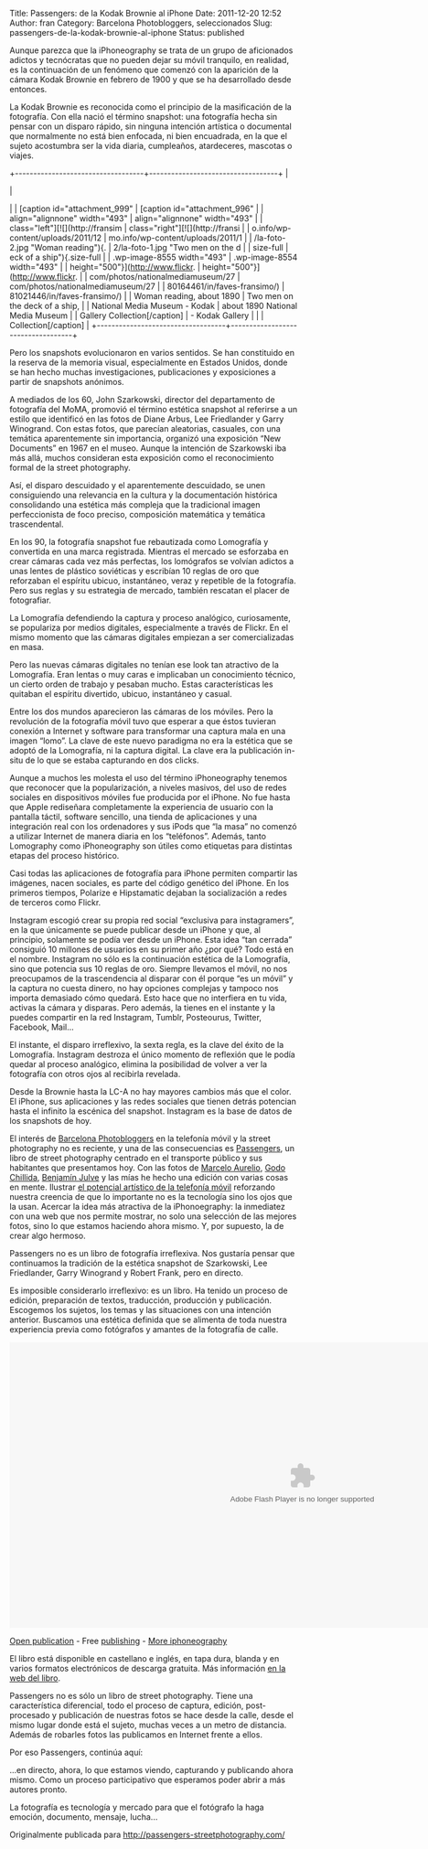 Title: Passengers: de la Kodak Brownie al iPhone
Date: 2011-12-20 12:52
Author: fran
Category: Barcelona Photobloggers, seleccionados
Slug: passengers-de-la-kodak-brownie-al-iphone
Status: published

Aunque parezca que la iPhoneography se trata de un grupo de aficionados adictos y tecnócratas que no pueden dejar su móvil tranquilo, en realidad, es la continuación de un fenómeno que comenzó con la aparición de la cámara Kodak Brownie en febrero de 1900 y que se ha desarrollado desde entonces.

La Kodak Brownie es reconocida como el principio de la masificación de la fotografía. Con ella nació el término snapshot: una fotografía hecha sin pensar con un disparo rápido, sin ninguna intención artística o documental que normalmente no está bien enfocada, ni bien encuadrada, en la que el sujeto acostumbra ser la vida diaria, cumpleaños, atardeceres, mascotas o viajes.

+-----------------------------------+-----------------------------------+
| <p>                               | <p>                               |
| \[caption id="attachment\_999"    | \[caption id="attachment\_996"    |
| align="alignnone" width="493"     | align="alignnone" width="493"     |
| class="left"\][![](http://fransim | class="right"\][![](http://fransi |
| o.info/wp-content/uploads/2011/12 | mo.info/wp-content/uploads/2011/1 |
| /la-foto-2.jpg "Woman reading"){. | 2/la-foto-1.jpg "Two men on the d |
| size-full                         | eck of a ship"){.size-full        |
| .wp-image-8555 width="493"        | .wp-image-8554 width="493"        |
| height="500"}](http://www.flickr. | height="500"}](http://www.flickr. |
| com/photos/nationalmediamuseum/27 | com/photos/nationalmediamuseum/27 |
| 80164461/in/faves-fransimo/)      | 81021446/in/faves-fransimo/)      |
| Woman reading, about 1890         | Two men on the deck of a ship,    |
| National Media Museum - Kodak     | about 1890 National Media Museum  |
| Gallery Collection\[/caption\]    | - Kodak Gallery                   |
|                                   | Collection\[/caption\]            |
+-----------------------------------+-----------------------------------+

Pero los snapshots evolucionaron en varios sentidos. Se han constituido en la reserva de la memoria visual, especialmente en Estados Unidos, donde se han hecho muchas investigaciones, publicaciones y exposiciones a partir de snapshots anónimos.

A mediados de los 60, John Szarkowski, director del departamento de fotografía del MoMA, promovió el término estética snapshot al referirse a un estilo que identificó en las fotos de Diane Arbus, Lee Friedlander y Garry Winogrand. Con estas fotos, que parecían aleatorias, casuales, con una temática aparentemente sin importancia, organizó una exposición “New Documents” en 1967 en el museo. Aunque la intención de Szarkowski iba más allá, muchos consideran esta exposición como el reconocimiento formal de la street photography.

Así, el disparo descuidado y el aparentemente descuidado, se unen consiguiendo una relevancia en la cultura y la documentación histórica consolidando una estética más compleja que la tradicional imagen perfeccionista de foco preciso, composición matemática y temática trascendental.

En los 90, la fotografía snapshot fue rebautizada como Lomografía y convertida en una marca registrada. Mientras el mercado se esforzaba en crear cámaras cada vez más perfectas, los lomógrafos se volvían adictos a unas lentes de plástico soviéticas y escribían 10 reglas de oro que reforzaban el espíritu ubicuo, instantáneo, veraz y repetible de la fotografía. Pero sus reglas y su estrategia de mercado, también rescatan el placer de fotografiar.

La Lomografía defendiendo la captura y proceso analógico, curiosamente, se populariza por medios digitales, especialmente a través de Flickr. En el mismo momento que las cámaras digitales empiezan a ser comercializadas en masa.

Pero las nuevas cámaras digitales no tenían ese look tan atractivo de la Lomografía. Eran lentas o muy caras e implicaban un conocimiento técnico, un cierto orden de trabajo y pesaban mucho. Estas características les quitaban el espíritu divertido, ubicuo, instantáneo y casual.

Entre los dos mundos aparecieron las cámaras de los móviles. Pero la revolución de la fotografía móvil tuvo que esperar a que éstos tuvieran conexión a Internet y software para transformar una captura mala en una imagen “lomo”. La clave de este nuevo paradigma no era la estética que se adoptó de la Lomografía, ni la captura digital. La clave era la publicación in-situ de lo que se estaba capturando en dos clicks.

Aunque a muchos les molesta el uso del término iPhoneography tenemos que reconocer que la popularización, a niveles masivos, del uso de redes sociales en dispositivos móviles fue producida por el iPhone. No fue hasta que Apple rediseñara completamente la experiencia de usuario con la pantalla táctil, software sencillo, una tienda de aplicaciones y una integración real con los ordenadores y sus iPods que “la masa” no comenzó a utilizar Internet de manera diaria en los “teléfonos”. Además, tanto Lomography como iPhoneography son útiles como etiquetas para distintas etapas del proceso histórico.

Casi todas las aplicaciones de fotografía para iPhone permiten compartir las imágenes, nacen sociales, es parte del código genético del iPhone. En los primeros tiempos, Polarize e Hipstamatic dejaban la socialización a redes de terceros como Flickr.

Instagram escogió crear su propia red social “exclusiva para instagramers”, en la que únicamente se puede publicar desde un iPhone y que, al principio, solamente se podía ver desde un iPhone. Esta idea “tan cerrada” consiguió 10 millones de usuarios en su primer año ¿por qué? Todo está en el nombre. Instagram no sólo es la continuación estética de la Lomografía, sino que potencia sus 10 reglas de oro. Siempre llevamos el móvil, no nos preocupamos de la trascendencia al disparar con él porque “es un móvil” y la captura no cuesta dinero, no hay opciones complejas y tampoco nos importa demasiado cómo quedará. Esto hace que no interfiera en tu vida, activas la cámara y disparas. Pero además, la tienes en el instante y la puedes compartir en la red Instagram, Tumblr, Posteourus, Twitter, Facebook, Mail...

El instante, el disparo irreflexivo, la sexta regla, es la clave del éxito de la Lomografía. Instagram destroza el único momento de reflexión que le podía quedar al proceso analógico, elimina la posibilidad de volver a ver la fotografía con otros ojos al recibirla revelada.

Desde la Brownie hasta la LC-A no hay mayores cambios más que el color. El iPhone, sus aplicaciones y las redes sociales que tienen detrás potencian hasta el infinito la escénica del snapshot. Instagram es la base de datos de los snapshots de hoy.

El interés de [Barcelona Photobloggers](http://barcelonaphotobloggers.org/) en la telefonía móvil y la street photography no es reciente, y una de las consecuencias es [Passengers](http://passengers-streetphotography.com/), un libro de street photography centrado en el transporte público y sus habitantes que presentamos hoy. Con las fotos de [Marcelo Aurelio](http://www.marceloaurelio.com/), [Godo Chillida](http://godochillida.posterous.com/), [Benjamín Julve](http://mundosombras.es/) y las mías he hecho una edición con varias cosas en mente. Ilustrar [el potencial artístico de la telefonía móvil](http://enfocant.blogspot.com/2011/05/el-potencial-artistic-de-la-fotografia.html) reforzando nuestra creencia de que lo importante no es la tecnología sino los ojos que la usan. Acercar la idea más atractiva de la iPhonoegraphy: la inmediatez con una web que nos permite mostrar, no solo una selección de las mejores fotos, sino lo que estamos haciendo ahora mismo. Y, por supuesto, la de crear algo hermoso.

Passengers no es un libro de fotografía irreflexiva. Nos gustaría pensar que continuamos la tradición de la estética snapshot de Szarkowski, Lee Friedlander, Garry Winogrand y Robert Frank, pero en directo.

Es imposible considerarlo irreflexivo: es un libro. Ha tenido un proceso de edición, preparación de textos, traducción, producción y publicación. Escogemos los sujetos, los temas y las situaciones con una intención anterior. Buscamos una estética definida que se alimenta de toda nuestra experiencia previa como fotógrafos y amantes de la fotografía de calle.

<div>

<object id="ce2279da-b318-0260-a679-a69c07db8c35" style="width: 1024px; height: 500px;" width="300" height="150" classid="clsid:D27CDB6E-AE6D-11cf-96B8-444553540000">
<param name="movie" value="http://static.issuu.com/webembed/viewers/style1/v2/IssuuReader.swf?mode=mini&amp;backgroundColor=%23222222&amp;documentId=111223202914-923bf437fcef487d85d6bd0a8f21d39e"></param><param name="allowfullscreen" value="true"></param><param name="menu" value="false"></param><param name="wmode" value="transparent"></param>
<embed src="http://static.issuu.com/webembed/viewers/style1/v2/IssuuReader.swf" type="application/x-shockwave-flash" allowfullscreen="allowfullscreen" menu="false" wmode="transparent" style="width: 1024px; height: 500px;" flashvars="mode=mini&amp;backgroundColor=%23222222&amp;documentId=111223202914-923bf437fcef487d85d6bd0a8f21d39e">
</embed>
</object>
</p>
<div style="width: 1024px; text-align: left;">

[Open publication](http://issuu.com/fransimo/docs/passaengers_es?mode=window&backgroundColor=%23222222) - Free [publishing](http://issuu.com) - [More iphoneography](http://issuu.com/search?q=iphoneography)

</div>

</div>

El libro está disponible en castellano e inglés, en tapa dura, blanda y en varios formatos electrónicos de descarga gratuita. Más información [en la web del libro](http://passengers-streetphotography.com/eds).

Passengers no es sólo un libro de street photography. Tiene una característica diferencial, todo el proceso de captura, edición, post-procesado y publicación de nuestras fotos se hace desde la calle, desde el mismo lugar donde está el sujeto, muchas veces a un metro de distancia. Además de robarles fotos las publicamos en Internet frente a ellos.

Por eso Passengers, continúa aquí:

<p>
<center>
<http://passengers-streetphotography.com/>

</center>
...en directo, ahora, lo que estamos viendo, capturando y publicando ahora mismo. Como un proceso participativo que esperamos poder abrir a más autores pronto.

</p>
La fotografía es tecnología y mercado para que el fotógrafo la haga emoción, documento, mensaje, lucha...

Originalmente publicada para <http://passengers-streetphotography.com/>
